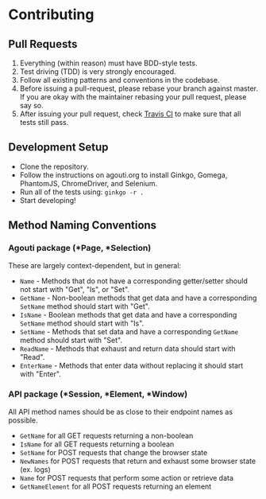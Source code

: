 # Contributing

## Pull Requests

1. Everything (within reason) must have BDD-style tests.
2. Test driving (TDD) is very strongly encouraged.
3. Follow all existing patterns and conventions in the codebase.
4. Before issuing a pull-request, please rebase your branch against master.
   If you are okay with the maintainer rebasing your pull request, please say so.
5. After issuing your pull request, check [Travis CI](https://travis-ci.org/Flagon00/agouti) to make sure that all tests still pass.

## Development Setup

* Clone the repository.
* Follow the instructions on agouti.org to install Ginkgo, Gomega, PhantomJS, ChromeDriver, and Selenium.
* Run all of the tests using: `ginkgo -r .`
* Start developing!

## Method Naming Conventions

### Agouti package (*Page, *Selection)

These are largely context-dependent, but in general:
* `Name` - Methods that do not have a corresponding getter/setter should not start with "Get", "Is", or "Set".
* `GetName` - Non-boolean methods that get data and have a corresponding `SetName` method should start with "Get".
* `IsName` - Boolean methods that get data and have a corresponding `SetName` method should start with "Is".
* `SetName` - Methods that set data and have a corresponding `GetName` method should start with "Set".
* `ReadName` - Methods that exhaust and return data should start with "Read".
* `EnterName` - Methods that enter data without replacing it should start with "Enter".

### API package (*Session, *Element, *Window)

All API method names should be as close to their endpoint names as possible.
* `GetName` for all GET requests returning a non-boolean
* `IsName` for all GET requests returning a boolean
* `SetName` for POST requests that change the browser state
* `NewNames` for POST requests that return and exhaust some browser state (ex. logs)
* `Name` for POST requests that perform some action or retrieve data
* `GetNameElement` for all POST requests returning an element
